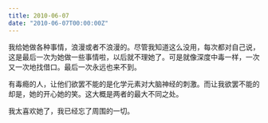 ```yaml
---
title: 2010-06-07
date: "2010-06-07T00:00:00Z"
---
```


我给她做各种事情，浪漫或者不浪漫的。尽管我知道这么没用，每次都对自己说，这是最后一次为她做一些事情啦，以后就不理她了。可是就像深度中毒一样，一次又一次地找借口。最后一次永远也来不到。

有毒瘾的人，让他们欲罢不能的是化学元素对大脑神经的刺激。而让我欲罢不能的却是，她的开心她的笑。这大概是两者的最大不同之处。

我太喜欢她了，我已经忘了周围的一切。